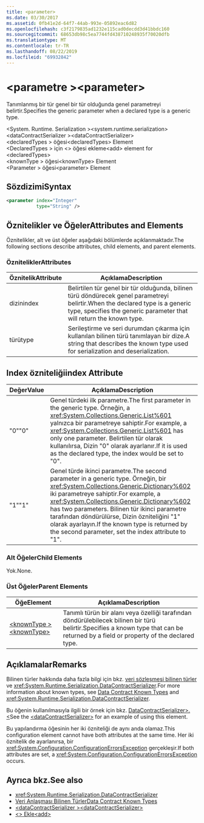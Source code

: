 ```yaml
---
title: <parameter>
ms.date: 03/30/2017
ms.assetid: 0fb41e2d-64f7-44ab-993e-05892eac6d82
ms.openlocfilehash: c3f2179835ad1232e115cad0decdd3d41bbdc160
ms.sourcegitcommit: 68653db98c5ea7744fd438710248935f70020dfb
ms.translationtype: MT
ms.contentlocale: tr-TR
ms.lasthandoff: 08/22/2019
ms.locfileid: "69932842"
---
```

# <a name="parameter"></a><span data-ttu-id="4b3d5-101">\<parametre ></span><span class="sxs-lookup"><span data-stu-id="4b3d5-101">\<parameter></span></span>
<span data-ttu-id="4b3d5-102">Tanımlanmış bir tür genel bir tür olduğunda genel parametreyi belirtir.</span><span class="sxs-lookup"><span data-stu-id="4b3d5-102">Specifies the generic parameter when a declared type is a generic type.</span></span>  
  
 <span data-ttu-id="4b3d5-103">\<System. Runtime. Serialization ></span><span class="sxs-lookup"><span data-stu-id="4b3d5-103">\<system.runtime.serialization></span></span>  
<span data-ttu-id="4b3d5-104">\<dataContractSerializer ></span><span class="sxs-lookup"><span data-stu-id="4b3d5-104">\<dataContractSerializer></span></span>  
<span data-ttu-id="4b3d5-105">\<declaredTypes > öğesi</span><span class="sxs-lookup"><span data-stu-id="4b3d5-105">\<declaredTypes> Element</span></span>  
<span data-ttu-id="4b3d5-106">\<DeclaredTypes > için \<> öğesi ekleme</span><span class="sxs-lookup"><span data-stu-id="4b3d5-106">\<add> element for \<declaredTypes></span></span>  
<span data-ttu-id="4b3d5-107">\<knownType > öğesi</span><span class="sxs-lookup"><span data-stu-id="4b3d5-107">\<knownType> Element</span></span>  
<span data-ttu-id="4b3d5-108">\<Parameter > öğesi</span><span class="sxs-lookup"><span data-stu-id="4b3d5-108">\<parameter> Element</span></span>  
  
## <a name="syntax"></a><span data-ttu-id="4b3d5-109">Sözdizimi</span><span class="sxs-lookup"><span data-stu-id="4b3d5-109">Syntax</span></span>  
  
```xml  
<parameter index="Integer"
           type="String" />
```  
  
## <a name="attributes-and-elements"></a><span data-ttu-id="4b3d5-110">Öznitelikler ve Öğeler</span><span class="sxs-lookup"><span data-stu-id="4b3d5-110">Attributes and Elements</span></span>  
 <span data-ttu-id="4b3d5-111">Öznitelikler, alt ve üst öğeler aşağıdaki bölümlerde açıklanmaktadır.</span><span class="sxs-lookup"><span data-stu-id="4b3d5-111">The following sections describe attributes, child elements, and parent elements.</span></span>  
  
### <a name="attributes"></a><span data-ttu-id="4b3d5-112">Öznitelikler</span><span class="sxs-lookup"><span data-stu-id="4b3d5-112">Attributes</span></span>  
  
|<span data-ttu-id="4b3d5-113">Öznitelik</span><span class="sxs-lookup"><span data-stu-id="4b3d5-113">Attribute</span></span>|<span data-ttu-id="4b3d5-114">Açıklama</span><span class="sxs-lookup"><span data-stu-id="4b3d5-114">Description</span></span>|  
|---------------|-----------------|  
|<span data-ttu-id="4b3d5-115">dizin</span><span class="sxs-lookup"><span data-stu-id="4b3d5-115">index</span></span>|<span data-ttu-id="4b3d5-116">Belirtilen tür genel bir tür olduğunda, bilinen türü döndürecek genel parametreyi belirtir.</span><span class="sxs-lookup"><span data-stu-id="4b3d5-116">When the declared type is a generic type, specifies the generic parameter that will return the known type.</span></span>|  
|<span data-ttu-id="4b3d5-117">türü</span><span class="sxs-lookup"><span data-stu-id="4b3d5-117">type</span></span>|<span data-ttu-id="4b3d5-118">Serileştirme ve seri durumdan çıkarma için kullanılan bilinen türü tanımlayan bir dize.</span><span class="sxs-lookup"><span data-stu-id="4b3d5-118">A string that describes the known type used for serialization and deserialization.</span></span>|  
  
## <a name="index-attribute"></a><span data-ttu-id="4b3d5-119">Index özniteliği</span><span class="sxs-lookup"><span data-stu-id="4b3d5-119">index Attribute</span></span>  
  
|<span data-ttu-id="4b3d5-120">Değer</span><span class="sxs-lookup"><span data-stu-id="4b3d5-120">Value</span></span>|<span data-ttu-id="4b3d5-121">Açıklama</span><span class="sxs-lookup"><span data-stu-id="4b3d5-121">Description</span></span>|  
|-----------|-----------------|  
|<span data-ttu-id="4b3d5-122">"0"</span><span class="sxs-lookup"><span data-stu-id="4b3d5-122">"0"</span></span>|<span data-ttu-id="4b3d5-123">Genel türdeki ilk parametre.</span><span class="sxs-lookup"><span data-stu-id="4b3d5-123">The first parameter in the generic type.</span></span> <span data-ttu-id="4b3d5-124">Örneğin, a <xref:System.Collections.Generic.List%601> yalnızca bir parametreye sahiptir.</span><span class="sxs-lookup"><span data-stu-id="4b3d5-124">For example, a <xref:System.Collections.Generic.List%601> has only one parameter.</span></span> <span data-ttu-id="4b3d5-125">Belirtilen tür olarak kullanılırsa, Dizin "0" olarak ayarlanır.</span><span class="sxs-lookup"><span data-stu-id="4b3d5-125">If it is used as the declared type, the index would be set to "0".</span></span>|  
|<span data-ttu-id="4b3d5-126">"1"</span><span class="sxs-lookup"><span data-stu-id="4b3d5-126">"1"</span></span>|<span data-ttu-id="4b3d5-127">Genel türde ikinci parametre.</span><span class="sxs-lookup"><span data-stu-id="4b3d5-127">The second parameter in a generic type.</span></span> <span data-ttu-id="4b3d5-128">Örneğin, bir <xref:System.Collections.Generic.Dictionary%602> iki parametreye sahiptir.</span><span class="sxs-lookup"><span data-stu-id="4b3d5-128">For example, a <xref:System.Collections.Generic.Dictionary%602> has two parameters.</span></span> <span data-ttu-id="4b3d5-129">Bilinen tür ikinci parametre tarafından döndürülürse, Dizin özniteliğini "1" olarak ayarlayın.</span><span class="sxs-lookup"><span data-stu-id="4b3d5-129">If the known type is returned by the second parameter, set the index attribute to "1".</span></span>|  
  
### <a name="child-elements"></a><span data-ttu-id="4b3d5-130">Alt Öğeler</span><span class="sxs-lookup"><span data-stu-id="4b3d5-130">Child Elements</span></span>  
 <span data-ttu-id="4b3d5-131">Yok.</span><span class="sxs-lookup"><span data-stu-id="4b3d5-131">None.</span></span>  
  
### <a name="parent-elements"></a><span data-ttu-id="4b3d5-132">Üst Öğeler</span><span class="sxs-lookup"><span data-stu-id="4b3d5-132">Parent Elements</span></span>  
  
|<span data-ttu-id="4b3d5-133">Öğe</span><span class="sxs-lookup"><span data-stu-id="4b3d5-133">Element</span></span>|<span data-ttu-id="4b3d5-134">Açıklama</span><span class="sxs-lookup"><span data-stu-id="4b3d5-134">Description</span></span>|  
|-------------|-----------------|  
|[<span data-ttu-id="4b3d5-135">\<knownType ></span><span class="sxs-lookup"><span data-stu-id="4b3d5-135">\<knownType></span></span>](knowntype.md)|<span data-ttu-id="4b3d5-136">Tanımlı türün bir alanı veya özelliği tarafından döndürülebilecek bilinen bir türü belirtir.</span><span class="sxs-lookup"><span data-stu-id="4b3d5-136">Specifies a known type that can be returned by a field or property of the declared type.</span></span>|  
  
## <a name="remarks"></a><span data-ttu-id="4b3d5-137">Açıklamalar</span><span class="sxs-lookup"><span data-stu-id="4b3d5-137">Remarks</span></span>  
 <span data-ttu-id="4b3d5-138">Bilinen türler hakkında daha fazla bilgi için bkz. [veri sözleşmesi bilinen türler](../../../wcf/feature-details/data-contract-known-types.md) ve <xref:System.Runtime.Serialization.DataContractSerializer>.</span><span class="sxs-lookup"><span data-stu-id="4b3d5-138">For more information about known types, see [Data Contract Known Types](../../../wcf/feature-details/data-contract-known-types.md) and <xref:System.Runtime.Serialization.DataContractSerializer>.</span></span>  
  
 <span data-ttu-id="4b3d5-139">Bu öğenin kullanılmasıyla ilgili bir örnek için bkz. [ DataContractSerializer>.\<](datacontractserializer-element.md)</span><span class="sxs-lookup"><span data-stu-id="4b3d5-139">See the [\<dataContractSerializer>](datacontractserializer-element.md) for an example of using this element.</span></span>  
  
 <span data-ttu-id="4b3d5-140">Bu yapılandırma öğesinin her iki özniteliği de aynı anda olamaz.</span><span class="sxs-lookup"><span data-stu-id="4b3d5-140">This configuration element cannot have both attributes at the same time.</span></span> <span data-ttu-id="4b3d5-141">Her iki öznitelik de ayarlanırsa, bir <xref:System.Configuration.ConfigurationErrorsException> gerçekleşir.</span><span class="sxs-lookup"><span data-stu-id="4b3d5-141">If both attributes are set, a <xref:System.Configuration.ConfigurationErrorsException> occurs.</span></span>  
  
## <a name="see-also"></a><span data-ttu-id="4b3d5-142">Ayrıca bkz.</span><span class="sxs-lookup"><span data-stu-id="4b3d5-142">See also</span></span>

- <xref:System.Runtime.Serialization.DataContractSerializer>
- [<span data-ttu-id="4b3d5-143">Veri Anlaşması Bilinen Türler</span><span class="sxs-lookup"><span data-stu-id="4b3d5-143">Data Contract Known Types</span></span>](../../../wcf/feature-details/data-contract-known-types.md)
- [<span data-ttu-id="4b3d5-144">\<dataContractSerializer ></span><span class="sxs-lookup"><span data-stu-id="4b3d5-144">\<dataContractSerializer></span></span>](datacontractserializer-element.md)
- [<span data-ttu-id="4b3d5-145">\<> Ekle</span><span class="sxs-lookup"><span data-stu-id="4b3d5-145">\<add></span></span>](add-of-declaredtypes-element.md)
